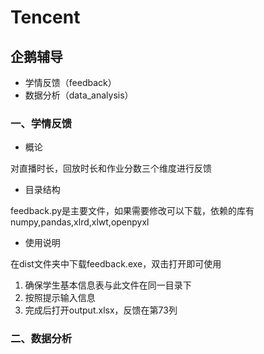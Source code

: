 # Tencent
## 企鹅辅导

* 学情反馈（feedback）
* 数据分析（data_analysis）
### 一、学情反馈
* 概论

对直播时长，回放时长和作业分数三个维度进行反馈
* 目录结构

feedback.py是主要文件，如果需要修改可以下载，依赖的库有numpy,pandas,xlrd,xlwt,openpyxl
* 使用说明

在dist文件夹中下载feedback.exe，双击打开即可使用
1. 确保学生基本信息表与此文件在同一目录下
2. 按照提示输入信息
3. 完成后打开output.xlsx，反馈在第73列
### 二、数据分析
